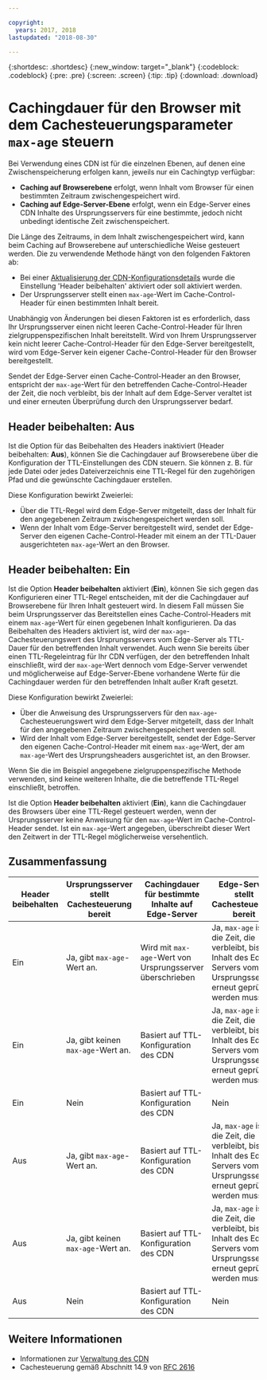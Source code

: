 ```yaml
---

copyright:
  years: 2017, 2018
lastupdated: "2018-08-30"

---
```


{:shortdesc: .shortdesc}
{:new_window: target="_blank"}
{:codeblock: .codeblock}
{:pre: .pre}
{:screen: .screen}
{:tip: .tip}
{:download: .download}

# Cachingdauer für den Browser mit dem Cachesteuerungsparameter `max-age` steuern

Bei Verwendung eines CDN ist für die einzelnen Ebenen, auf denen eine Zwischenspeicherung erfolgen kann, jeweils nur ein Cachingtyp verfügbar:
  * **Caching auf Browserebene** erfolgt, wenn Inhalt vom Browser für einen bestimmten Zeitraum zwischengespeichert wird.
  * **Caching auf Edge-Server-Ebene** erfolgt, wenn ein Edge-Server eines CDN Inhalte des Ursprungsservers für eine bestimmte, jedoch nicht unbedingt identische Zeit zwischenspeichert.

Die Länge des Zeitraums, in dem Inhalt zwischengespeichert wird, kann beim Caching auf Browserebene auf unterschiedliche Weise gesteuert werden. Die zu verwendende Methode hängt von den folgenden Faktoren ab:
  * Bei einer [Aktualisierung der CDN-Konfigurationsdetails](https://console.bluemix.net/docs/infrastructure/CDN/how-to.html#updating-cdn-configuration-details) wurde die Einstellung 'Header beibehalten' aktiviert oder soll aktiviert werden.
  * Der Ursprungsserver stellt einen `max-age`-Wert im Cache-Control-Header für einen bestimmten Inhalt bereit. 

Unabhängig von Änderungen bei diesen Faktoren ist es erforderlich, dass Ihr Ursprungsserver einen nicht leeren Cache-Control-Header für Ihren zielgruppenspezifischen Inhalt bereitstellt. Wird von Ihrem Ursprungsserver kein nicht leerer Cache-Control-Header für den Edge-Server bereitgestellt, wird vom Edge-Server kein eigener Cache-Control-Header für den Browser bereitgestellt.

Sendet der Edge-Server einen Cache-Control-Header an den Browser, entspricht der `max-age`-Wert für den betreffenden Cache-Control-Header der Zeit, die noch verbleibt, bis der Inhalt auf dem Edge-Server veraltet ist und einer erneuten Überprüfung durch den Ursprungsserver bedarf. 

## Header beibehalten: Aus
Ist die Option für das Beibehalten des Headers inaktiviert (Header beibehalten: **Aus**), können Sie die Cachingdauer auf Browserebene über die Konfiguration der TTL-Einstellungen des CDN steuern. Sie können z. B. für jede Datei oder jedes Dateiverzeichnis eine TTL-Regel für den zugehörigen Pfad und die gewünschte Cachingdauer erstellen.

Diese Konfiguration bewirkt Zweierlei:
  * Über die TTL-Regel wird dem Edge-Server mitgeteilt, dass der Inhalt für den angegebenen Zeitraum zwischengespeichert werden soll.
  * Wenn der Inhalt vom Edge-Server bereitgestellt wird, sendet der Edge-Server den eigenen Cache-Control-Header mit einem an der TTL-Dauer ausgerichteten `max-age`-Wert an den Browser.

## Header beibehalten: Ein
Ist die Option **Header beibehalten** aktiviert (**Ein**), können Sie sich gegen das Konfigurieren einer TTL-Regel entscheiden, mit der die Cachingdauer auf Browserebene für Ihren Inhalt gesteuert wird. In diesem Fall müssen Sie beim Ursprungsserver das Bereitstellen eines Cache-Control-Headers mit einem `max-age`-Wert für einen gegebenen Inhalt konfigurieren. Da das Beibehalten des Headers aktiviert ist, wird der `max-age`-Cachesteuerungswert des Ursprungsservers vom Edge-Server als TTL-Dauer für den betreffenden Inhalt verwendet. Auch wenn Sie bereits über einen TTL-Regeleintrag für Ihr CDN verfügen, der den betreffenden Inhalt einschließt, wird der `max-age`-Wert dennoch vom Edge-Server verwendet und möglicherweise auf Edge-Server-Ebene vorhandene Werte für die Cachingdauer werden für den betreffenden Inhalt außer Kraft gesetzt.

Diese Konfiguration bewirkt Zweierlei:
  * Über die Anweisung des Ursprungsservers für den `max-age`-Cachesteuerungswert wird dem Edge-Server mitgeteilt, dass der Inhalt für den angegebenen Zeitraum zwischengespeichert werden soll.
  * Wird der Inhalt vom Edge-Server bereitgestellt, sendet der Edge-Server den eigenen Cache-Control-Header mit einem `max-age`-Wert, der am `max-age`-Wert des Ursprungsheaders ausgerichtet ist, an den Browser.

Wenn Sie die im Beispiel angegebene zielgruppenspezifische Methode verwenden, sind keine weiteren Inhalte, die die betreffende TTL-Regel einschließt, betroffen.

Ist die Option **Header beibehalten** aktiviert (**Ein**), kann die Cachingdauer des Browsers über eine TTL-Regel gesteuert werden, wenn der Ursprungsserver keine Anweisung für den `max-age`-Wert im Cache-Control-Header sendet. Ist ein `max-age`-Wert angegeben, überschreibt dieser Wert den Zeitwert in der TTL-Regel möglicherweise versehentlich.

## Zusammenfassung

|Header beibehalten|Ursprungsserver stellt Cachesteuerung bereit|Cachingdauer für bestimmte Inhalte auf Edge-Server|Edge-Server stellt Cachesteuerung bereit|
|---|---|---|---|
|Ein|Ja, gibt `max-age`-Wert an.|Wird mit `max-age`-Wert von Ursprungsserver überschrieben|Ja, `max-age` ist die Zeit, die verbleibt, bis der Inhalt des Edge-Servers vom Ursprungsserver erneut geprüft werden muss.|
|Ein|Ja, gibt keinen `max-age`-Wert an.|Basiert auf TTL-Konfiguration des CDN|Ja, `max-age` ist die Zeit, die verbleibt, bis der Inhalt des Edge-Servers vom Ursprungsserver erneut geprüft werden muss.|
|Ein|Nein|Basiert auf TTL-Konfiguration des CDN|Nein|
|Aus|Ja, gibt `max-age`-Wert an.|Basiert auf TTL-Konfiguration des CDN|Ja, `max-age` ist die Zeit, die verbleibt, bis der Inhalt des Edge-Servers vom Ursprungsserver erneut geprüft werden muss.|
|Aus|Ja, gibt keinen `max-age`-Wert an.|Basiert auf TTL-Konfiguration des CDN|Ja, `max-age` ist die Zeit, die verbleibt, bis der Inhalt des Edge-Servers vom Ursprungsserver erneut geprüft werden muss.|
|Aus|Nein|Basiert auf TTL-Konfiguration des CDN|Nein|

## Weitere Informationen
* Informationen zur [Verwaltung des CDN](https://console.bluemix.net/docs/infrastructure/CDN/how-to.html)
* Cachesteuerung gemäß Abschnitt 14.9 von [RFC 2616](https://www.ietf.org/rfc/rfc2616.txt)
